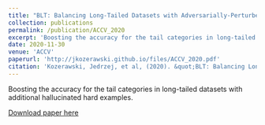 ```yaml
---
title: "BLT: Balancing Long-Tailed Datasets with Adversarially-Perturbed Images"
collection: publications
permalink: /publication/ACCV_2020
excerpt: 'Boosting the accuracy for the tail categories in long-tailed datasets with additional hallucinated hard examples.'
date: 2020-11-30
venue: 'ACCV'
paperurl: 'http://jkozerawski.github.io/files/ACCV_2020.pdf'
citation: 'Kozerawski, Jedrzej, et al, (2020). &quot;BLT: Balancing Long-Tailed Datasets with Adversarially-Perturbed Images&quot; <i>ACCV 2020</i>.'
---
```

Boosting the accuracy for the tail categories in long-tailed datasets with additional hallucinated hard examples.

[Download paper here](http://jkozerawski.github.io/files/ACCV_2020.pdf)
